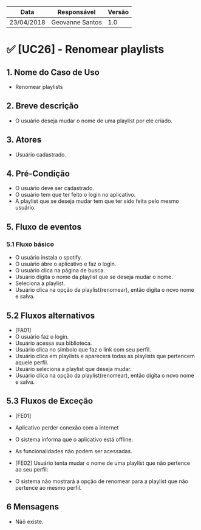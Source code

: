 Data | Responsável | Versão|
--------- | ------| --------|
23/04/2018 | Geovanne Santos |   1.0   |

# ✅ [UC26] - Renomear playlists

## 1. Nome do Caso de Uso
- Renomear playlists

## 2.  Breve descrição
- O usuário deseja mudar o nome de uma playlist por ele criado.

## 3.  Atores
- Usuário cadastrado.

## 4.  Pré-Condição
- O usuário deve ser cadastrado.
- O usuário tem que ter feito o login no aplicativo.
- A playlist que se deseja mudar tem que ter sido feita pelo mesmo usuário.

## 5.  Fluxo de eventos

### 5.1 Fluxo básico

- O usuário instala o spotify.
- O usuário abre o aplicativo e faz o login.
- O usuário clica na página de busca.
- Usuário digita o nome da playlist que se deseja mudar o nome.
- Seleciona a playlist.
- Usuário clica na opção da playlist(renomear), então digita o novo nome e salva.

## 5.2 Fluxos alternativos

- [FA01]
- O usuário faz o login.
- Usuário acessa sua biblioteca.
- Usuário clica no símbolo que faz o link com seu perfil.
- Usuário clica em playlists e aparecerá todas as playlists que pertencem aquele perfil.
- Usuário seleciona a playlist que deseja mudar.
- Usuário clica na opção da playlist(renomear), então digita o novo nome e salva.

## 5.3 Fluxos de Exceção
- [FE01]
- Aplicativo perder conexão com a internet
- O sistema informa que o aplicativo está offline.
- As funcionalidades não podem ser acessadas.

- [FE02] Usuário tenta mudar o nome de uma playlist que não pertence ao seu perfil:
- O sistema não mostrará a opção de renomear para a playlist que não pertence ao mesmo perfil.

## 6 Mensagens
- Nãõ existe.
